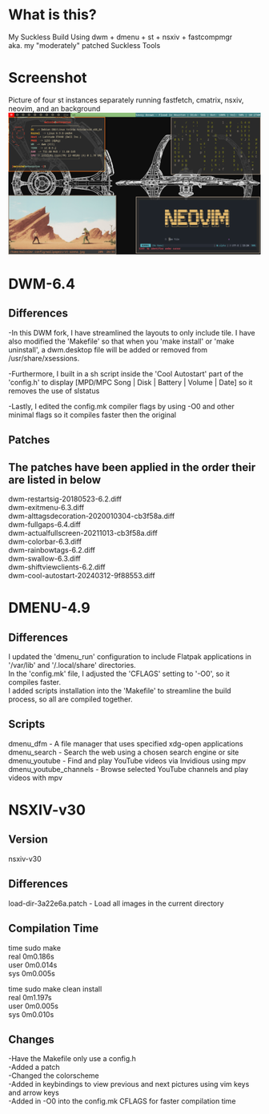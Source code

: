 # What is this?

My Suckless Build Using dwm + dmenu + st + nsxiv + fastcompmgr <br />
aka. my "moderately" patched Suckless Tools

# Screenshot

Picture of four st instances separately running fastfetch, cmatrix, nsxiv, neovim, and an background
![Alt text](desktop.png)

# DWM-6.4

Differences
-----------
-In this DWM fork, I have streamlined the layouts to only include tile. I have also modified the 'Makefile' so that when you 'make install' or 'make uninstall', a dwm.desktop file will be added or removed from /usr/share/xsessions. 

-Furthermore, I built in a sh script inside the 'Cool Autostart' part of the 'config.h' to display [MPD/MPC Song | Disk | Battery | Volume | Date] so it removes the use of slstatus

-Lastly, I edited the config.mk compiler flags by using -O0 and other minimal flags so it compiles faster then the original


Patches
-------
The patches have been applied in the order their are listed in below
-------
dwm-restartsig-20180523-6.2.diff<br />
dwm-exitmenu-6.3.diff<br />
dwm-alttagsdecoration-2020010304-cb3f58a.diff<br />
dwm-fullgaps-6.4.diff<br />
dwm-actualfullscreen-20211013-cb3f58a.diff<br />
dwm-colorbar-6.3.diff<br />
dwm-rainbowtags-6.2.diff<br />
dwm-swallow-6.3.diff<br />
dwm-shiftviewclients-6.2.diff<br />
dwm-cool-autostart-20240312-9f88553.diff<br />

# DMENU-4.9

Differences
-----------
I updated the 'dmenu_run' configuration to include Flatpak applications in '/var/lib' and '/.local/share' directories.<br />
In the 'config.mk' file, I adjusted the 'CFLAGS' setting to '-O0', so it compiles faster.<br />
I added scripts installation into the 'Makefile' to streamline the build process, so all are compiled together.<br />


Scripts
-------
dmenu_dfm - A file manager that uses specified xdg-open applications<br />
dmenu_search - Search the web using a chosen search engine or site<br />
dmenu_youtube - Find and play YouTube videos via Invidious using mpv<br />
dmenu_youtube_channels - Browse selected YouTube channels and play videos with mpv<br />

# NSXIV-v30

Version
-------
nsxiv-v30

Differences
-----------
load-dir-3a22e6a.patch - Load all images in the current directory 
 
Compilation Time
----------------
time sudo make<br />
real    0m0.186s<br />
user    0m0.014s<br />
sys     0m0.005s<br />

time sudo make clean install<br />
real    0m1.197s<br />
user    0m0.005s<br />
sys     0m0.010s<br />

Changes
-------
-Have the Makefile only use a config.h<br />
-Added a patch<br />
-Changed the colorscheme<br />
-Added in keybindings to view previous and next pictures using vim keys and arrow keys<br />
-Added in -O0 into the config.mk CFLAGS for faster compilation time<br />


